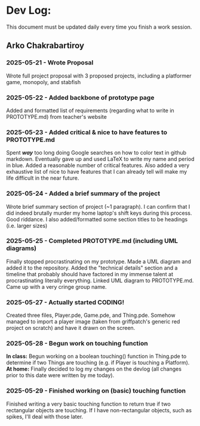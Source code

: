 # Dev Log:

This document must be updated daily every time you finish a work session.

## Arko Chakrabartiroy

### 2025-05-21 - Wrote Proposal
Wrote full project proposal with 3 proposed projects, including a platformer game, monopoly, and stabfish

### 2025-05-22 - Added backbone of prototype page
Added and formatted list of requirements (regarding what to write in PROTOTYPE.md) from teacher's website 

### 2025-05-23 - Added critical & nice to have features to PROTOTYPE.md
Spent _**way**_ too long doing Google searches on how to color text in github markdown. Eventually gave up and used LaTeX to write my name and period in blue. Added a reasonable number of critical features. Also added a very exhaustive list of nice to have features that I can already tell will make my life difficult in the near future.

### 2025-05-24 - Added a brief summary of the project
Wrote brief summary section of project (~1 paragraph). I can confirm that I did indeed brutally murder my home laptop's shift keys during this process. Good riddance. I also added/formatted some section titles to be headings (i.e. larger sizes)

### 2025-05-25 - Completed PROTOTYPE.md (including UML diagrams)
Finally stopped procrastinating on my prototype. Made a UML diagram and added it to the repository. Added the "technical details" section and a timeline that probably should have factored in my immense talent at procrastinating literally everything. Linked UML diagram to PROTOTYPE.md. Came up with a very cringe group name.

### 2025-05-27 - Actually started CODING!
Created three files, Player.pde, Game.pde, and Thing.pde. Somehow managed to import a player image (taken from griffpatch's generic red project on scratch) and have it drawn on the screen.

### 2025-05-28 - Begun work on touching function
**In class:** Begun working on a boolean touching() function in Thing.pde to determine if two Things are touching (e.g. if Player is touching a Platform).   
**At home:** Finally decided to log my changes on the devlog (all changes prior to this date were written by me today). 

### 2025-05-29 - Finished working on (basic) touching function
Finished writing a very basic touching function to return true if two rectangular objects are touching. If I have non-rectangular objects, such as spikes, I'll deal with those later.
